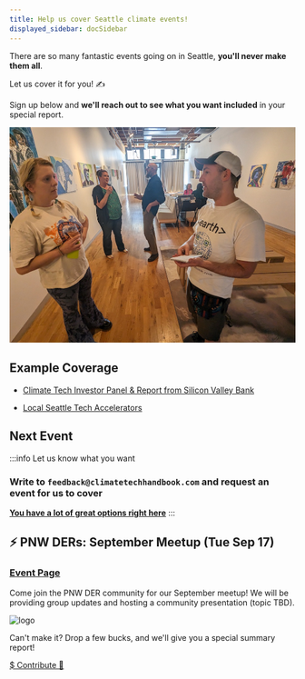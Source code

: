 ```yaml
---
title: Help us cover Seattle climate events! 
displayed_sidebar: docSidebar
---
```


There are so many fantastic events going on in Seattle, **you'll never make them all**.

Let us cover it for you! ✍️

Sign up below and **we'll reach out to see what you want included** in your special report.

![reporter at an event](../static/img/seattle-event-reporting.jpg)


## Example Coverage

- [Climate Tech Investor Panel & Report from Silicon Valley Bank](https://www.linkedin.com/feed/update/urn:li:activity:7224526092621987840/)

- [Local Seattle Tech Accelerators](https://www.linkedin.com/feed/update/urn:li:activity:7224869709203038208)

## Next Event

<!-- - [☀️ The Burien Solar Punk Festival](#%EF%B8%8F-the-burien-solar-punk-festival-sat-aug-8) (Sat Aug 10) -->

<!-- - [⚡️ PNW DERs: September Meetup](#%EF%B8%8F-pnw-ders-september-meetup-tue-sep-17) (Tue Sep 17) -->

:::info Let us know what you want
### Write to `feedback@climatetechhandbook.com` and request an event for us to cover

**[You have a lot of great options right here](https://seattleclimate.tech/)**
:::

<!-- ## ☀️ The Burien Solar Punk Festival (Sat Aug 8)

“Solar Punk” envisions a future where community and technology are integrated to create a self-sustaining system. 

Attendees will learn about alternative self-sustaining ways to work and power their daily lives.

It is an iconic one-day event that celebrates the best of Burien and empowers the community by bringing eco-friendly businesses together to showcase what they do and connect them to the community as potential employers

![logo](https://items-images-production.s3.us-west-2.amazonaws.com/files/991244dc8730abd5e364295158a5e9fbbabf128c/original.png)

Can't make it? Drop a few bucks, and we'll give you a special summary report!

<a href="https://square.link/u/pGK8PWKz" class="doc-button" target="_blank" rel="noopener noreferrer">$ Contribute 🙏</a>
 -->
## ⚡️ PNW DERs: September Meetup (Tue Sep 17)

### [Event Page](https://lu.ma/rtnvum09)

Come join the PNW DER community for our September meetup! We will be providing group updates and hosting a community presentation (topic TBD).

![logo](https://images.lumacdn.com/cdn-cgi/image/format=auto,fit=cover,dpr=1,background=white,quality=75,width=400,height=400/event-covers/59/4d06f507-1d98-4210-924b-03d8b33bafd8)

Can't make it? Drop a few bucks, and we'll give you a special summary report!

<a href="https://square.link/u/pGK8PWKz" class="doc-button" target="_blank" rel="noopener noreferrer">$ Contribute 🙏</a>
